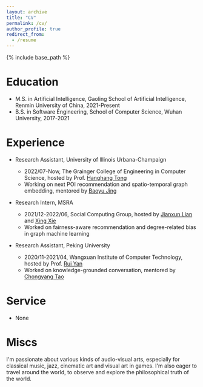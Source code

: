 ```yaml
---
layout: archive
title: "CV"
permalink: /cv/
author_profile: true
redirect_from:
  - /resume
---
```


{% include base_path %}

Education
======
* M.S. in Artificial Intelligence, Gaoling School of Artificial Intelligence, Renmin University of China, 2021-Present
* B.S. in Software Engineering, School of Computer Science, Wuhan University, 2017-2021

Experience
======
* Research Assistant, University of Illinois Urbana-Champaign
  * 2022/07-Now, The Grainger College of Engineering in Computer Science, hosted by Prof. [Hanghang Tong](http://tonghanghang.org/)
  * Working on next POI recommendation and spatio-temporal graph embedding, mentored by [Baoyu Jing](https://scholar.google.com/citations?hl=en&user=cl9YMcUAAAAJ&view_op=list_works&sortby=pubdate)

* Research Intern, MSRA
  * 2021/12-2022/06, Social Computing Group, hosted by [Jianxun Lian](https://www.microsoft.com/en-us/research/people/jialia) and [Xing Xie](https://www.microsoft.com/en-us/research/people/xingx/)
  * Worked on fairness-aware recommendation and degree-related bias in graph machine learning

* Research Assistant, Peking University
  * 2020/11-2021/04, Wangxuan Institute of Computer Technology, hosted by Prof. [Rui Yan](https://gsai.ruc.edu.cn/addons/teacher/index/info.html?user_id=0&ruccode=20200243&ln=en)
  * Worked on knowledge-grounded conversation, mentored by [Chongyang Tao](https://chongyangtao.github.io/index.html)
  
Service
======
* None

Miscs
======
I'm passionate about various kinds of audio-visual arts, especially for classical music, jazz, cinematic art and visual art in games. I'm also eager to travel around the world, to observe and explore the philosophical truth of the world.

